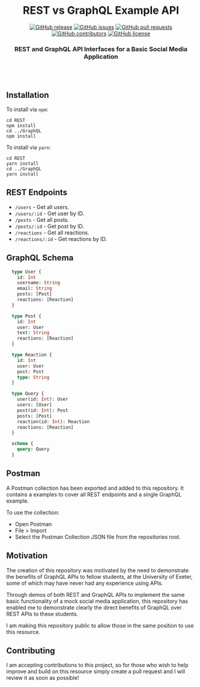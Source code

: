 <div align="center">

# REST vs GraphQL Example API

[![GitHub release](https://img.shields.io/github/release/Thomas-Smyth/REST-vs-GraphQL-Example.svg?style=flat-square)](https://github.com/Thomas-Smyth/REST-vs-GraphQL-Example/releases)
[![GitHub issues](https://img.shields.io/github/issues/Thomas-Smyth/REST-vs-GraphQL-Example.svg?style=flat-square)](https://github.com/Thomas-Smyth/REST-vs-GraphQL-Example/issues)
[![GitHub pull requests](https://img.shields.io/github/issues-pr-raw/Thomas-Smyth/REST-vs-GraphQL-Example.svg?style=flat-square)](https://github.com/Thomas-Smyth/REST-vs-GraphQL-Example/pulls)
[![GitHub contributors](https://img.shields.io/github/contributors/Thomas-Smyth/REST-vs-GraphQL-Example.svg?style=flat-square)](https://github.com/Thomas-Smyth/REST-vs-GraphQL-Example/graphs/contributors)
[![GitHub license](https://img.shields.io/github/license/Thomas-Smyth/SpaceX-API-Wrapper.svg?style=flat-square)](https://github.com/Thomas-Smyth/REST-vs-GraphQL-Example/blob/master/LICENSE.md)

### REST and GraphQL API Interfaces for a Basic Social Media Application

<br><br>

</div>

## Installation
To install via `npm`:
```
cd REST
npm install
cd ../GraphQL
npm install
```

To install via `yarn`:
```
cd REST
yarn install
cd ../GraphQL
yarn install
```

## REST Endpoints
* `/users` - Get all users.
* `/users/:id` - Get user by ID.
* `/posts` - Get all posts.
* `/posts/:id` - Get post by ID.
* `/reactions` - Get all reactions.
* `/reactions/:id` - Get reactions by ID.

## GraphQL Schema
```graphql
  type User {
    id: Int
    username: String
    email: String
    posts: [Post]
    reactions: [Reaction]
  }

  type Post {
    id: Int
    user: User
    text: String
    reactions: [Reaction]
  }

  type Reaction {
    id: Int
    user: User
    post: Post
    type: String
  }

  type Query {
    user(id: Int): User
    users: [User]
    post(id: Int): Post
    posts: [Post]
    reaction(id: Int): Reaction
    reactions: [Reaction]
  }

  schema {
    query: Query
  }
```

## Postman
A Postman collection has been exported and added to this repository. It contains a examples to cover all REST endpoints and a single GraphQL example.

To use the collection:
* Open Postman
* File > Import
* Select the Postman Collection JSON file from the repositories root.

## Motivation
The creation of this repository was motivated by the need to demonstrate the benefits of GraphQL APIs to fellow students, at the University of Exeter, some of which may have never had any experience using APIs.

Through demos of both REST and GraphQL APIs to implement the same basic functionality of a mock social media application, this repository has enabled me to demonstrate clearly the direct benefits of GraphQL over REST APIs to these students.

I am making this repository public to allow those in the same position to use this resource.

## Contributing
I am accepting contributions to this project, so for those who wish to help improve and build on this resource simply create a pull request and I will review it as soon as possible!